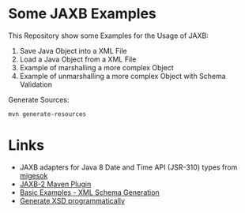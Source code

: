 Some JAXB Examples
==================

This Repository show some Examples for the Usage of JAXB:

1. Save Java Object into a XML File
2. Load a Java Object from a XML File
3. Example of marshalling a more complex Object
4. Example of unmarshalling a more complex Object with Schema Validation

Generate Sources:
````
mvn generate-resources
````

# Links #
* JAXB adapters for Java 8 Date and Time API (JSR-310) types
  from [migesok](https://github.com/migesok/jaxb-java-time-adapters)
* [JAXB-2 Maven Plugin](http://www.mojohaus.org/jaxb2-maven-plugin/Documentation/v2.2/schemagen-mojo.html)
* [Basic Examples - XML Schema Generation](http://www.mojohaus.org/jaxb2-maven-plugin/Documentation/v2.2/example_schemagen_basic.html)
* [Generate XSD programmatically](http://wiki.eclipse.org/EclipseLink/Examples/MOXy/JAXB/GenerateSchema)
